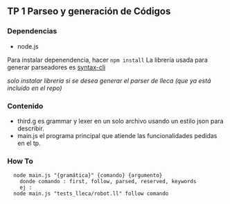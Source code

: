 ## TP 1 Parseo y generación de Códigos

### Dependencias

  * node.js

Para instalar depenendencia, hacer `npm install`
La librería usada para generar parseadores es [syntax-cli](https://www.npmjs.com/package/syntax-cli)

*solo instalar librería si se desea generar el parser de lleca (que ya está incluído en el repo)*

### Contenido

* third.g es grammar y lexer en un solo archivo usando un estilo json para describir. 
* main.js el programa principal que atiende las funcionalidades pedidas en el tp. 

### How To
```
  node main.js "{gramática}" {comando} {argumento}
    donde comando : first, follow, parsed, reserved, keywords
    ej :
  node main.js "tests_lleca/robot.ll" follow comando
```

